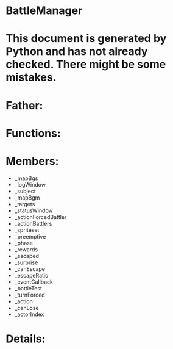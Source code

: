 BattleManager
===

# This document is generated by Python and has not already checked. There might be some mistakes.

# Father:

# Functions:

# Members:
* _mapBgs
* _logWindow
* _subject
* _mapBgm
* _targets
* _statusWindow
* _actionForcedBattler
* _actionBattlers
* _spriteset
* _preemptive
* _phase
* _rewards
* _escaped
* _surprise
* _canEscape
* _escapeRatio
* _eventCallback
* _battleTest
* _turnForced
* _action
* _canLose
* _actorIndex

# Details:
